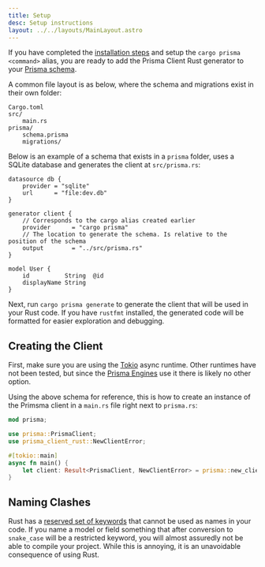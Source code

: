 ```yaml
---
title: Setup
desc: Setup instructions
layout: ../../layouts/MainLayout.astro
---
```


If you have completed the [installation steps](installation) and setup the `cargo prisma <command>` alias,
you are ready to add the Prisma Client Rust generator to your [Prisma schema](https://www.prisma.io/docs/concepts/components/prisma-schema).

A common file layout is as below, where the schema and migrations exist in their own folder:

```
Cargo.toml
src/
    main.rs
prisma/
    schema.prisma
    migrations/
```

Below is an example of a schema that exists in a `prisma` folder,
uses a SQLite database and generates the client at `src/prisma.rs`:

```prisma
datasource db {
    provider = "sqlite"
    url      = "file:dev.db"
}

generator client {
    // Corresponds to the cargo alias created earlier
    provider      = "cargo prisma"
    // The location to generate the schema. Is relative to the position of the schema
    output        = "../src/prisma.rs"
}

model User {
    id          String  @id
    displayName String
}
```

Next, run `cargo prisma generate` to generate the client that will be used in your Rust code.
If you have `rustfmt` installed,
the generated code will be formatted for easier exploration and debugging.

## Creating the Client

First, make sure you are using the [Tokio](https://github.com/tokio-rs/tokio) async runtime.
Other runtimes have not been tested, but since the [Prisma Engines](https://github.com/prisma/prisma-engines) use it there is likely no other option.

Using the above schema for reference,
this is how to create an instance of the Primsma client in a `main.rs` file right next to `prisma.rs`:

```rust
mod prisma;

use prisma::PrismaClient;
use prisma_client_rust::NewClientError;

#[tokio::main]
async fn main() {
    let client: Result<PrismaClient, NewClientError> = prisma::new_client().await;
}
```

## Naming Clashes

Rust has a [reserved set of keywords](https://doc.rust-lang.org/reference/keywords.html) that cannot be used as names in your code.
If you name a model or field something that after conversion to `snake_case` will be a restricted keyword,
you will almost assuredly not be able to compile your project.
While this is annoying, it is an unavoidable consequence of using Rust.
